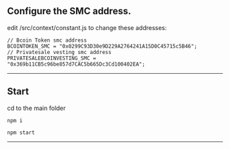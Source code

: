 ## Configure the SMC address.

edit /src/context/constant.js to 
change these addresses:

```
// Bcoin Token smc address
BCOINTOKEN_SMC = "0x0299C93D30e9D229A2764241A15D0C45715c5B46";
// Privatesale vesting smc address
PRIVATESALEBCOINVESTING_SMC = "0x369b11CB5c96be857d7CAC5b665Dc3Cd100402EA";
```


---
## Start 

cd to the main folder 

```
npm i

npm start
```
---
